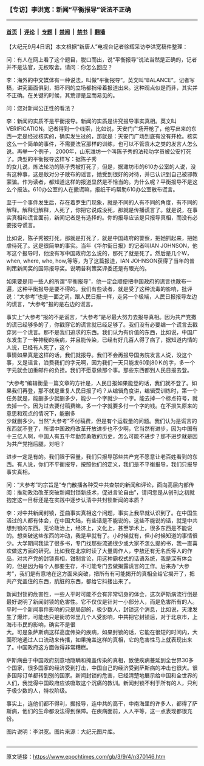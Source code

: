 ### 【专访】李洪宽：新闻“平衡报导”说法不正确

---

#### [首页](../../../..?n370146) &nbsp;|&nbsp; [评论](../../../../../epoch-comment?n370146) &nbsp;|&nbsp; [专题](../../../../../epoch-special?n370146) &nbsp;|&nbsp; [禁闻](../../../../../epoch-news?n370146) &nbsp;|&nbsp; [禁书](../../../../../books?n370146) &nbsp;|&nbsp; [翻墙](https://github.com/gfw-breaker/nogfw/blob/master/README.md?n370146)


<div class="post_content" id="artbody" itemprop="articleBody">
 <!-- article content begin -->
 <p>
  【大纪元9月4日讯】本文根据“新唐人”电视台记者徐辉采访李洪宽稿件整理：
 </p>
 <p>
  问：有人在网上看了这个题目，脱口而出，说“平衡报导”说法当然是正确的，记者并不是法官，无权取舍。请问：你怎么回应？
 </p>
 <p>
  李：海外的中文媒体有一种说法，叫做“平衡报导”。英文叫“BALANCE”。记者写稿，讲究面面俱到，把不同的立场都捎带着报道出来。这种观点似是而非，其实并不正确。在关键的时候，其荒谬是显而易见的。
 </p>
 <p>
  问：您对新闻公正性的看法？
 </p>
 <p>
  李：新闻的实质不是平衡报导。新闻的实质是讲究报导事实真相。英文叫VERIFICATION。记者得到一个线索，比如说，天安门广场开枪了，他写出来的东西一定是经过核实的，确实发生过的，那就是：天安门广场到底有没有开枪。核实这么一个简单的事件，不需要法官那样的训练，也可以不管袁木之类的发言人怎么说。再举一个例子， 2000年，山东潍坊一个叫陈子秀的法轮功学员被公安打死了。典型的平衡报导这样写：据陈子秀
  <br/>
  的女儿说，炼法轮功的陈子秀被打死了，但是，据潍坊市的610办公室的人说，没有这种事，这是敌对分子散布的谣言，她受到很好的对待，并已认识到自己被邪教蒙骗。作为读者，都知道这样的报道显然是不恰当的。为什么呢？平衡报导不是这么个报法。610办公室的人在撒谎嘛，报纸干吗帮助610办公室散布谎言。
 </p>
 <p>
  至于一个事件发生后，存在着罗生门现象，就是不同的人有不同的角度，有不同的解释。解释归解释，人死了，你把它说成没死，那就是传播谎言了。就是说，在事实真相和谎言面前，新闻记者是有选择的。你的报导应该是只报导真相，而没有必要报导谎言。
 </p>
 <p>
  比如说，陈子秀被打死，那就是打死了，就是中国政府的警察，把她抓起来，把她虐待死了。这是很简单的事实。当年《华尔街日报》的记者叫IAN JOHNSON，他写这个报导时，他没有写中国政府怎么说的，那死了就是死了。然后是几个W，when, where, who, how,等等，为了这篇报道，IAN JOHNSON获得了当年的普利策新闻奖的国际报导奖。说明普利策奖评委还是有眼光的。
 </p>
 <p>
  如果要是用一些人的所谓“平衡报导”，他一定会顺便把中国政府的谎言也散布一遍，这种平衡报导是要不得的。我们有些读者，就是受了这种流毒的影响，批评说：“大参考”也是一面之词，跟人民日报一样，走另一个极端，人民日报报导左边的谎言，“大参考”报的是右边的谎言。
 </p>
 <p>
  事实上“大参考”报的不是谎言，“大参考”是尽最大努力去报导真相。因为共产党撒的谎已经够多的了，你戳穿它的谎言就已经足够了。我们没有必要编一个谎言去戳穿另一个谎言。那不是我们追求的东西。我们认为有价值的东西，比如说，中国广东发生了一种神秘的疾病，并且能传染，已经有好几百人得了病了，据知道内情的人说，已经有人死了，这个
  <br/>
  事情如果真是这样的话，我们就报导。我们不会再报导国务院发言人说，没这个事，又是谣言，浪费我们的字元啊，因为我们一天只能发60到80Ｋ的字，多一个字元就会加重邮件的负担。我们不愿意做那个事。那些东西都到人民日报去登。
 </p>
 <p>
  “大参考”编辑衡量一篇文章的方针是，人民日报如果能登的话，我们就不登了。如果我们再登，那不就是重复人民日报了吗？从编辑角度讲，编辑受训炼时，第一个任务就是，能删多少就删多少，能少一个字就少一个字。能去掉一个标点符号，就去掉一个。因为过去要付稿费嘛，多一个字就要多付一个字的钱。在不损失原来的意思和观点的情况下，能删多
  <br/>
  少就删多少。当然“大参考”不付稿费，但是有个运载量的问题。我们认为是谎言的东西就不登了，所谓中国政府改革开放进步也不少啊，它当然有进步，因为中国有十三亿人啊，中国人有五千年勤劳勇敢的历史，怎么可能不进步？那不进步就是因为共产党拖后腿，对吧？
 </p>
 <p>
  进步一定是有的。我们限于容量，我们只报导那些共产党不愿意让老百姓看到的东西。有人说，你们不平衡报导，按照他们的定义，我们是不平衡报导，我们只报导事实真相。
 </p>
 <p>
  问：“大参考”的宗旨是“专门散播各种受中共查禁的新闻和评论，面向高层内部传阅：推动政治改革突破新闻封锁新技术，促进言论自由”，请问您是从创刊之初就抱定这一目标还是在实践中逐步认清中共封锁新闻的本质？
 </p>
 <p>
  李：对中共新闻封锁，歪曲事实真相这个问题，事实上我早就认识到了。在中国生活过的人都有体会，在中国大陆，有些话是不能说的。这些不能说的话，就是中共想封锁的东西。无论政治上，经济上，文化上，甚至学术上，很多东西是不能说的。想突破这些东西的冲动，我是早就有了。小时候就有，但小时候知道的事情很少。大学期间我读了很多书，专门找那些流通很少或大家不怎么提的书，我一直喜欢做这方面的研究。比如我在北京时读了大量周作人，李敖还有无名氏等人的作品，对共产党的封锁真相，钳制言论，用这种霸权式的话语系统，我是深有体会的，但是因为每个人都要生存，不可能专门去做揭露谎言的工作。后来办“大参考”，我们是有意地在这方面来突破，把所有有可能揭开的真相全给它揭开了，把共产党盖住的东西，肮脏的东西，都给它抖搂出来了。
 </p>
 <p>
  新闻封锁的危害性，一些人平时可能不会有非常切身的体会，这次萨斯病流行倒是最好说明了新闻封锁的危害性。它不仅仅是针对一小部分人，而是危害所有的人。平时一个新闻事件影响的只是局部的，极少数人，封锁这个消息，比如说，天津发生了爆炸，可能也只是街坊邻里几个人受影响，中共把它封锁后，对于北京市，上海市市民的影响，确实不是很
  <br/>
  大。可是象萨斯病这样高度传染的疾病，如果封锁的话，它能在很短的时间内，大面积地通过人口流动来传播，如果掩盖这样的真相，它的危害性马上就表现出来了。中国政府这方面做得非常糟糕。
 </p>
 <p>
  萨斯病由于中国政府刻意地隐瞒和掩盖传染的真相，致使疾病蔓延到全世界30多个国家，很多国家的经济受到打击，中国自己的经济受到萨斯病的冲击也很大。很多国际订单都转到别的国家。新闻封锁的危害，已经清楚地展示给中国和全世界的人们，我觉得中国政府应该吸取这个沉痛的教训。新闻封锁不利于所有的人，只利于极少数的人，特权阶级。
 </p>
 <p>
  事实上，连他们都不得利，据报导，连中共的高干，中南海里的许多人，都得了萨斯病，他们的生命都没法得到保障。在疾病面前，人人平等，这一点表现都很充份。
 </p>
 <p>
  图片说明：李洪宽。图片来源：大纪元图片库。
  <br/>
  <font color="#ffffff">
   (http://www.dajiyuan.com)
  </font>
 </p>
 <!-- article content end -->
 <div id="below_article_ad">
 </div>
</div>


---

原文链接：https://www.epochtimes.com/gb/3/9/4/n370146.htm